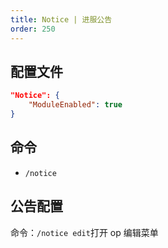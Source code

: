 ```yaml
---
title: Notice | 进服公告
order: 250
---
```


## 配置文件

```json
"Notice": {
    "ModuleEnabled": true
}
```

## 命令

- `/notice`

## 公告配置

命令：`/notice edit`打开 op 编辑菜单
